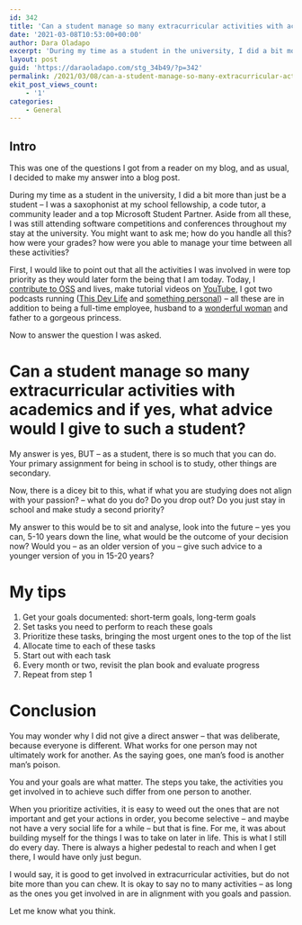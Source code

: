 ```yaml
---
id: 342
title: 'Can a student manage so many extracurricular activities with academics and if yes, what advice would I give to such a student?'
date: '2021-03-08T10:53:00+00:00'
author: Dara Oladapo
excerpt: 'During my time as a student in the university, I did a bit more than just be a student – I was a saxophonist at my school fellowship, a code tutor, a community leader and a top Microsoft Student Partner. Aside from all these, I was still attending software competitions and conferences throughout my stay at the university. You might want to ask me; how do you handle all this? how were your grades? how were you able to manage your time between all these activities?'
layout: post
guid: 'https://daraoladapo.com/stg_34b49/?p=342'
permalink: /2021/03/08/can-a-student-manage-so-many-extracurricular-activities-with-academics-and-if-yes-what-advice-would-i-give-to-such-a-student/
ekit_post_views_count:
    - '1'
categories:
    - General
---
```


## Intro

This was one of the questions I got from a reader on my blog, and as usual, I decided to make my answer into a blog post.

During my time as a student in the university, I did a bit more than just be a student – I was a saxophonist at my school fellowship, a code tutor, a community leader and a top Microsoft Student Partner. Aside from all these, I was still attending software competitions and conferences throughout my stay at the university. You might want to ask me; how do you handle all this? how were your grades? how were you able to manage your time between all these activities?

First, I would like to point out that all the activities I was involved in were top priority as they would later form the being that I am today. Today, I [contribute to OSS](https://github.com/daraoladapo) and lives, make tutorial videos on [YouTube](https://youtube.com/daraoladapo), I got two podcasts running ([This Dev Life](https://anchor.fm/thisdevlife) and [something personal](https://anchor.fm/daraoladapo)) – all these are in addition to being a full-time employee, husband to a [wonderful woman](https://oyintola.com/) and father to a gorgeous princess.

Now to answer the question I was asked.

# Can a student manage so many extracurricular activities with academics and if yes, what advice would I give to such a student?

My answer is yes, BUT – as a student, there is so much that you can do. Your primary assignment for being in school is to study, other things are secondary.

Now, there is a dicey bit to this, what if what you are studying does not align with your passion? – what do you do? Do you drop out? Do you just stay in school and make study a second priority?

My answer to this would be to sit and analyse, look into the future – yes you can, 5-10 years down the line, what would be the outcome of your decision now? Would you – as an older version of you – give such advice to a younger version of you in 15-20 years?

# My tips

1. Get your goals documented: short-term goals, long-term goals
2. Set tasks you need to perform to reach these goals
3. Prioritize these tasks, bringing the most urgent ones to the top of the list
4. Allocate time to each of these tasks
5. Start out with each task
6. Every month or two, revisit the plan book and evaluate progress
7. Repeat from step 1

# Conclusion

You may wonder why I did not give a direct answer – that was deliberate, because everyone is different. What works for one person may not ultimately work for another. As the saying goes, one man’s food is another man’s poison.

You and your goals are what matter. The steps you take, the activities you get involved in to achieve such differ from one person to another.

When you prioritize activities, it is easy to weed out the ones that are not important and get your actions in order, you become selective – and maybe not have a very social life for a while – but that is fine. For me, it was about building myself for the things I was to take on later in life. This is what I still do every day. There is always a higher pedestal to reach and when I get there, I would have only just begun.

I would say, it is good to get involved in extracurricular activities, but do not bite more than you can chew. It is okay to say no to many activities – as long as the ones you get involved in are in alignment with you goals and passion.

Let me know what you think.